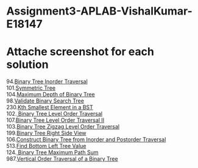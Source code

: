 # Assignment3-APLAB-VishalKumar-E18147 
# Attache screenshot for each solution
94.[Binary Tree Inorder Traversal](https://leetcode.com/problems/binary-tree-inorder-traversal/)<br>
101.[Symmetric Tree](http://leetcode.com/problems/symmetric-tree/description/)<br>
104.[Maximum Depth of Binary Tree](https://leetcode.com/problems/maximum-depth-of-binary-tree/description/)<br>
98.[Validate Binary Search Tree](https://leetcode.com/problems/validate-binary-search-tree/description/)<br>
230.[Kth Smallest Element in a BST](https://leetcode.com/problems/kth-smallest-element-in-a-bst/description/)<br>
102.[ Binary Tree Level Order Traversal](https://leetcode.com/problems/binary-tree-level-order-traversal/description/)<br>
107.[Binary Tree Level Order Traversal II](https://leetcode.com/problems/binary-tree-level-order-traversal-ii/description/)<br>
103.[Binary Tree Zigzag Level Order Traversal](https://leetcode.com/problems/binary-tree-zigzag-level-order-traversal/description/)<br>
199.[Binary Tree Right Side View](https://leetcode.com/problems/binary-tree-right-side-view/description/)<br>
106.[Construct Binary Tree from Inorder and Postorder Traversal](https://leetcode.com/problems/construct-binary-tree-from-inorder-and-postorder-traversal/description/)<br>
513.[Find Bottom Left Tree Value](https://leetcode.com/problems/find-bottom-left-tree-value/description/)<br>
124.[ Binary Tree Maximum Path Sum](https://leetcode.com/problems/binary-tree-maximum-path-sum/description/)<br>
987.[Vertical Order Traversal of a Binary Tree](https://leetcode.com/problems/vertical-order-traversal-of-a-binary-tree/description/)<br>
